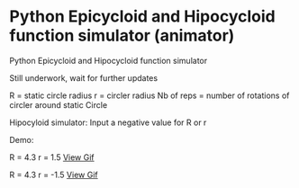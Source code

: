 # Python Epicycloid and Hipocycloid function simulator (animator)
Python Epicycloid and Hipocycloid function simulator

Still underwork, wait for further updates

R = static circle radius
r = circler radius
Nb of reps = number of rotations of circler around static Circle

Hipocyloid simulator:
Input a negative value for R or r

Demo:

R = 4.3
r = 1.5
<a href="https://media.giphy.com/media/26gst2dhATX1LyejK/source.gif">View Gif</a>

R = 4.3
r = -1.5
<a href="https://media.giphy.com/media/l0ExrlhDo54H115Is/source.gif">View Gif</a>
